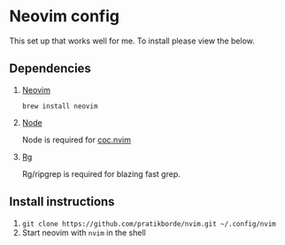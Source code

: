 # Neovim config

This set up that works well for me. To install please view the below.

## Dependencies

1. [Neovim](https://github.com/neovim/neovim/wiki/Installing-Neovim)

    `brew install neovim`

2. [Node](https://nodejs.org/en/)

    Node is required for [coc.nvim](https://github.com/neoclide/coc.nvim)

3. [Rg](https://github.com/BurntSushi/ripgrep)

    Rg/ripgrep is required for blazing fast grep.

## Install instructions

1. `git clone https://github.com/pratikborde/nvim.git ~/.config/nvim`
2. Start neovim with `nvim` in the shell
